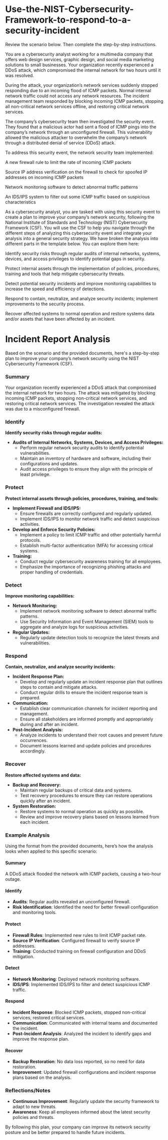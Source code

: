 # Use-the-NIST-Cybersecurity-Framework-to-respond-to-a-security-incident

Review the scenario below. Then complete the step-by-step instructions.

You are a cybersecurity analyst working for a multimedia company that offers web design services, graphic design, and social media marketing solutions to small businesses. Your organization recently experienced a DDoS attack, which compromised the internal network for two hours until it was resolved.

During the attack, your organization’s network services suddenly stopped responding due to an incoming flood of ICMP packets. Normal internal network traffic could not access any network resources. The incident management team responded by blocking incoming ICMP packets, stopping all non-critical network services offline, and restoring critical network services. 

The company’s cybersecurity team then investigated the security event. They found that a malicious actor had sent a flood of ICMP pings into the company’s network through an unconfigured firewall. This vulnerability allowed the malicious attacker to overwhelm the company’s network through a distributed denial of service (DDoS) attack. 

To address this security event, the network security team implemented: 

A new firewall rule to limit the rate of incoming ICMP packets

Source IP address verification on the firewall to check for spoofed IP addresses on incoming ICMP packets

Network monitoring software to detect abnormal traffic patterns

An IDS/IPS system to filter out some ICMP traffic based on suspicious characteristics

As a cybersecurity analyst, you are tasked with using this security event to create a plan to improve your company’s network security, following the National Institute of Standards and Technology (NIST) Cybersecurity Framework (CSF). You will use the CSF to help you navigate through the different steps of analyzing this cybersecurity event and integrate your analysis into a general security strategy. We have broken the analysis into different parts in the template below. You can explore them here:

Identify security risks through regular audits of internal networks, systems, devices, and access privileges to identify potential gaps in security. 

Protect internal assets through the implementation of policies, procedures, training and tools that help mitigate cybersecurity threats. 

Detect potential security incidents and improve monitoring capabilities to increase the speed and efficiency of detections. 

Respond to contain, neutralize, and analyze security incidents; implement improvements to the security process. 

Recover affected systems to normal operation and restore systems data and/or assets that have been affected by an incident. 

# Incident Report Analysis

Based on the scenario and the provided documents, here's a step-by-step plan to improve your company’s network security using the NIST Cybersecurity Framework (CSF).

### Summary
Your organization recently experienced a DDoS attack that compromised the internal network for two hours. The attack was mitigated by blocking incoming ICMP packets, stopping non-critical network services, and restoring critical network services. The investigation revealed the attack was due to a misconfigured firewall.

### Identify
**Identify security risks through regular audits:**
- **Audits of Internal Networks, Systems, Devices, and Access Privileges:**
  - Perform regular network security audits to identify potential vulnerabilities.
  - Maintain an inventory of hardware and software, including their configurations and updates.
  - Audit access privileges to ensure they align with the principle of least privilege.

### Protect
**Protect internal assets through policies, procedures, training, and tools:**
- **Implement Firewall and IDS/IPS:**
  - Ensure firewalls are correctly configured and regularly updated.
  - Implement IDS/IPS to monitor network traffic and detect suspicious activities.
- **Develop and Enforce Security Policies:**
  - Implement a policy to limit ICMP traffic and other potentially harmful protocols.
  - Establish multi-factor authentication (MFA) for accessing critical systems.
- **Training:**
  - Conduct regular cybersecurity awareness training for all employees.
  - Emphasize the importance of recognizing phishing attacks and proper handling of credentials.

### Detect
**Improve monitoring capabilities:**
- **Network Monitoring:**
  - Implement network monitoring software to detect abnormal traffic patterns.
  - Use Security Information and Event Management (SIEM) tools to aggregate and analyze logs for suspicious activities.
- **Regular Updates:**
  - Regularly update detection tools to recognize the latest threats and vulnerabilities.

### Respond
**Contain, neutralize, and analyze security incidents:**
- **Incident Response Plan:**
  - Develop and regularly update an incident response plan that outlines steps to contain and mitigate attacks.
  - Conduct regular drills to ensure the incident response team is prepared.
- **Communication:**
  - Establish clear communication channels for incident reporting and management.
  - Ensure all stakeholders are informed promptly and appropriately during and after an incident.
- **Post-Incident Analysis:**
  - Analyze incidents to understand their root causes and prevent future occurrences.
  - Document lessons learned and update policies and procedures accordingly.

### Recover
**Restore affected systems and data:**
- **Backup and Recovery:**
  - Maintain regular backups of critical data and systems.
  - Test recovery procedures to ensure they can restore operations quickly after an incident.
- **System Restoration:**
  - Restore systems to normal operation as quickly as possible.
  - Review and improve recovery plans based on lessons learned from each incident.

### Example Analysis

Using the format from the provided documents, here’s how the analysis looks when applied to this specific scenario:

#### Summary
A DDoS attack flooded the network with ICMP packets, causing a two-hour outage.

#### Identify
- **Audits**: Regular audits revealed an unconfigured firewall.
- **Risk Identification**: Identified the need for better firewall configuration and monitoring tools.

#### Protect
- **Firewall Rules**: Implemented new rules to limit ICMP packet rate.
- **Source IP Verification**: Configured firewall to verify source IP addresses.
- **Training**: Conducted training on firewall configuration and DDoS mitigation.

#### Detect
- **Network Monitoring**: Deployed network monitoring software.
- **IDS/IPS**: Implemented IDS/IPS to filter and detect suspicious ICMP traffic.

#### Respond
- **Incident Response**: Blocked ICMP packets, stopped non-critical services, restored critical services.
- **Communication**: Communicated with internal teams and documented the incident.
- **Post-Incident Analysis**: Analyzed the incident to identify gaps and improve the response plan.

#### Recover
- **Backup Restoration**: No data loss reported, so no need for data restoration.
- **Improvement**: Updated firewall configurations and incident response plans based on the analysis.

### Reflections/Notes
- **Continuous Improvement**: Regularly update the security framework to adapt to new threats.
- **Awareness**: Keep all employees informed about the latest security policies and threats.

By following this plan, your company can improve its network security posture and be better prepared to handle future incidents.

